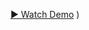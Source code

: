 [▶️ Watch Demo](https://github.com/Dutt23/agentic-orchestrator/releases/download/Release-v.1/AgentNodeDemo.mp4)
)
